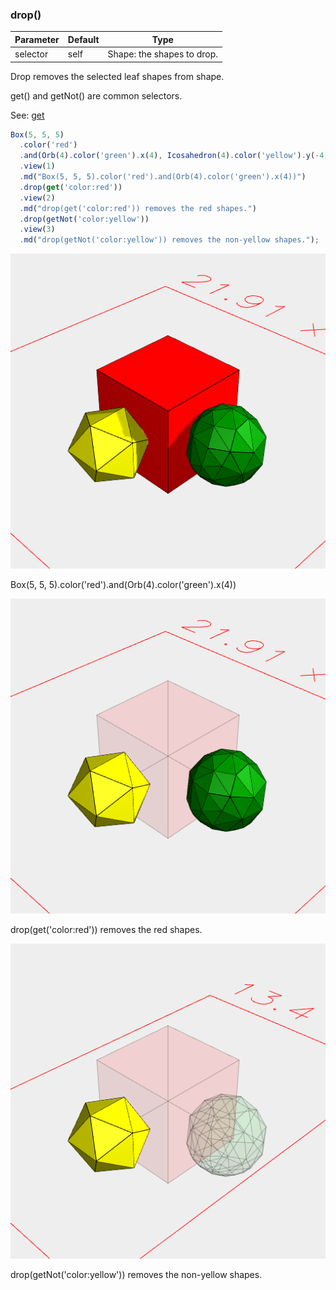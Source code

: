 ### drop()
Parameter|Default|Type
---|---|---
|selector|self|Shape: the shapes to drop.

Drop removes the selected leaf shapes from shape.

get() and getNot() are common selectors.

See: [get](../../nb/api/get.md)

```JavaScript
Box(5, 5, 5)
  .color('red')
  .and(Orb(4).color('green').x(4), Icosahedron(4).color('yellow').y(-4))
  .view(1)
  .md("Box(5, 5, 5).color('red').and(Orb(4).color('green').x(4))")
  .drop(get('color:red'))
  .view(2)
  .md("drop(get('color:red')) removes the red shapes.")
  .drop(getNot('color:yellow'))
  .view(3)
  .md("drop(getNot('color:yellow')) removes the non-yellow shapes.");
```

![Image](drop.md.0.png)

Box(5, 5, 5).color('red').and(Orb(4).color('green').x(4))

![Image](drop.md.1.png)

drop(get('color:red')) removes the red shapes.

![Image](drop.md.2.png)

drop(getNot('color:yellow')) removes the non-yellow shapes.
